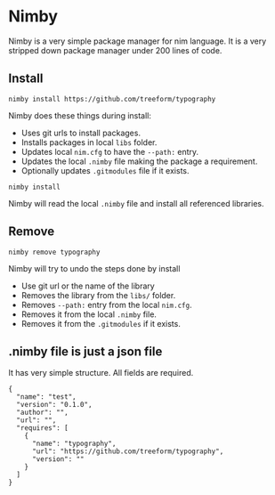 # Nimby

Nimby is a very simple package manager for nim language. It is a very stripped down package manager under 200 lines of code.


## Install

`nimby install https://github.com/treeform/typography`

Nimby does these things during install:

* Uses git urls to install packages.
* Installs packages in local `libs` folder.
* Updates local `nim.cfg` to have the `--path:` entry.
* Updates the local `.nimby` file making the package a requirement.
* Optionally updates `.gitmodules` file if it exists.


`nimby install`

Nimby will read the local `.nimby` file and install all referenced libraries.


## Remove

`nimby remove typography`

Nimby will try to undo the steps done by install

* Use git url or the name of the library
* Removes the library from the `libs/` folder.
* Removes `--path:` entry from the local `nim.cfg`.
* Removes it from the local `.nimby` file.
* Removes it from the `.gitmodules` if it exists.


## .nimby file is just a json file

It has very simple structure. All fields are required.

```
{
  "name": "test",
  "version": "0.1.0",
  "author": "",
  "url": "",
  "requires": [
    {
      "name": "typography",
      "url": "https://github.com/treeform/typography",
      "version": ""
    }
  ]
}
```